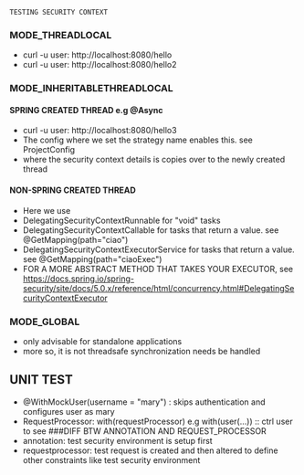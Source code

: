 
    TESTING SECURITY CONTEXT
### MODE_THREADLOCAL
- curl -u user:<generated-password>  http://localhost:8080/hello
- curl -u user:<generated-password>  http://localhost:8080/hello2

### MODE_INHERITABLETHREADLOCAL
#### SPRING CREATED THREAD e.g @Async
- curl -u user:<generated-password>  http://localhost:8080/hello3
- The config where we set the strategy name enables this. see ProjectConfig
- where the security context details is copies over to the newly created thread

####  NON-SPRING CREATED THREAD
- Here we use 
- DelegatingSecurityContextRunnable for "void" tasks
- DelegatingSecurityContextCallable<T> for tasks that return a value. see @GetMapping(path="ciao")
- DelegatingSecurityContextExecutorService for tasks that return a value. see @GetMapping(path="ciaoExec")
- FOR A MORE ABSTRACT METHOD THAT TAKES YOUR EXECUTOR, see https://docs.spring.io/spring-security/site/docs/5.0.x/reference/html/concurrency.html#DelegatingSecurityContextExecutor

### MODE_GLOBAL
- only advisable for standalone applications
- more so, it is not threadsafe synchronization needs be handled

## UNIT TEST
- @WithMockUser(username = "mary")  : skips authentication and configures user as mary
- RequestProcessor:   with(requestProcessor)  e.g with(user(...)) :: ctrl user to see
###DIFF  BTW ANNOTATION AND REQUEST_PROCESSOR
- annotation: test security environment is setup first
- requestprocessor: test request is created and then altered to define other constraints like test security environment